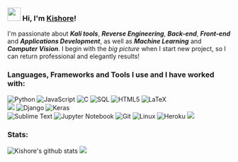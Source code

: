 ### <img src="https://media.giphy.com/media/hvRJCLFzcasrR4ia7z/giphy.gif" width="30px"> Hi, I'm [Kishore](http://shadowprince.me/me)!
I'm passionate about ***Kali tools***, ***Reverse Engineering***, ***Back-end***, ***Front-end*** and ***Applications Development***, as well as ***Machine Learning*** and ***Computer Vision***.
I begin with the *big picture* when I start new project, so I can return professional and elegantly results!

### Languages, Frameworks and Tools I use and I have worked with:
![Python](https://img.shields.io/badge/-Python-555555?style=flat&logo=python)
![JavaScript](https://img.shields.io/badge/-JavaScript-555555?style=flat&logo=javascript)
![C](https://img.shields.io/badge/-C-555555?style=flat&logo=c)
![SQL](https://img.shields.io/badge/-SQL-555555?style=flat&logo=mysql)
![HTML5](https://img.shields.io/badge/-HTML5-555555?style=flat&logo=html5)
![LaTeX](https://img.shields.io/badge/-LaTeX-555555?style=flat&logo=latex)
<br>
	<img src="https://img.shields.io/badge/Jupyter%20-%23F37626.svg?&style=for-the-badge&logo=Jupyter&logoColor=white" />
![Django](https://img.shields.io/badge/-Django-333333?style=flat&logo=django)
![Keras](https://img.shields.io/badge/-Keras-333333?style=flat-square&logo=keras)
<br>
![Sublime Text](https://img.shields.io/badge/-Sublime-111111?style=flat&logo=sublime-text)
![Jupyter Notebook](https://img.shields.io/badge/-Jupyter-111111?style=flat-square&logo=jupyter)
![Git](https://img.shields.io/badge/-Git-111111?style=flat&logo=git&logoColor=F05032)
![Linux](https://img.shields.io/badge/-Linux-111111?style=flat&logo=linux&logoColor=FCC624)
![Heroku](https://img.shields.io/badge/-Heroku-111111?style=flat-square&logo=heroku) 
<img src="https://img.shields.io/badge/-Raspberry%20Pi-C51A4A?style=for-the-badge&logo=Raspberry-Pi"/>
### Stats:
![Kishore's github stats](https://github-readme-stats.vercel.app/api?username=shadow-prince&show_icons=true)
![](https://komarev.com/ghpvc/?username=shadow-prince)

